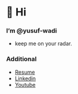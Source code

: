 # 👋 Hi

### I’m @yusuf-wadi
- keep me on your radar.
### Additional
- [Resume](https://github.com/yusuf-wadi/yusuf-wadi/blob/main/Yusuf_Wadi_Base.pdf)
- [Linkedin](https://www.linkedin.com/in/yusuf-wadi/)
- [Youtube](https://www.youtube.com/channel/UCAuh281iFil8t1jYVkcRUTg)

<!---
waedi-wave/waedi-wave is a ✨ special ✨ repository because its `README.md` (this file) appears on your GitHub profile.
You can click the Preview link to take a look at your changes.
--->
